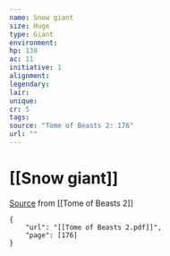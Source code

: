 ```yaml
---
name: Snow giant
size: Huge
type: Giant
environment: 
hp: 138
ac: 11
initiative: 1
alignment: 
legendary: 
lair: 
unique: 
cr: 5
tags: 
source: "Tome of Beasts 2: 176"
url: ""
---
```

# [[Snow giant]]

[Source](zotero://open-pdf/library/items/9UQIAB6R?page=176) from [[Tome of Beasts 2]]

```pdf
{
	"url": "[[Tome of Beasts 2.pdf]]",
	"page": [176]
}
```

